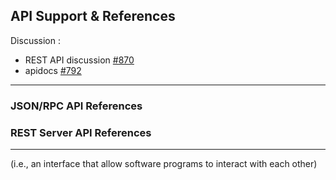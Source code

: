 ## API Support & References

Discussion :
- REST API discussion [#870](https://github.com/bitshares/bitshares-core/issues/870)
- apidocs [#792](https://github.com/bitshares/bitshares-core/issues/792)

***

### JSON/RPC API References

### REST Server API References


***

(i.e., an interface that allow software programs to interact with each other)
